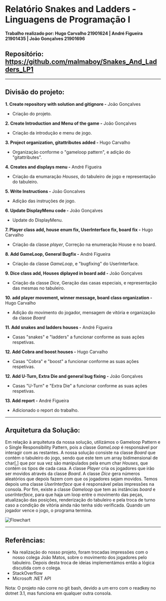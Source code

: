 # Relatório Snakes and Ladders - Linguagens de Programação I
**Trabalho realizado por: Hugo Carvalho 21901624 | André Figueira 21901435 | João Gonçalves 21901696**
## Repositório: https://github.com/malmaboy/Snakes_And_Ladders_LP1
---

## Divisão do projeto:

**1. Create repository with solution and gitignore -** João Gonçalves
   - Criação do projeto.

**2. Create Introduction and Menu of the game -** João Gonçalves
   - Criação da introdução e menu de jogo.

**3. Project organization, gitattributes added -** Hugo Carvalho
   - Organização conforme o "gameloop pattern", e adição do "gitattributes".


**4. Creates and displays menu -** André Figueira
   - Criação da enumaração *Houses*, do tabuleiro de jogo e representação do tabuleiro.

**5. Write Instructions -** João Goncalves
   - Adição das instruções de jogo.

**6. Update DisplayMenu code -** João Gonçalves
   - Update do DisplayMenu.

**7. Player class add, house enum fix, UserInterface fix, board fix -** Hugo Carvalho
   - Criação da classe *player*, Correção na enumeração House e no board.

**8. Add GameLoop, General Bugfix -** André Figueira
   - Criação da classe *GameLoop*, e "bugfixing" do UserInterface.

**9. Dice class add, Houses diplayed in board add -** João Gonçalves
   - Criação da classe *Dice*, Geração das casas especiais, e representação das mesmas no tabuleiro.

**10. add player movement, winner message, board class organization -** Hugo Carvalho
   - Adição do movimento do jogador, mensagem de vitória e organização da classe *Board*

**11. Add snakes and ladders houses -** André Figueira
   - Casas "snakes" e "ladders" a funcionar conforme as suas ações respetivas.

**12. Add Cobra and boost houses -** Hugo Carvalho
   - Casas "Cobra" e "boost" a funcionar conforme as suas ações respetivas.

**12. Add U-Turn, Extra Die and general bug fixing -** João Gonçalves
   - Casas "U-Turn" e "Extra Die" a funcionar conforme as suas ações respetivas.

**13. Add report -** André Figueira
   - Adicionado o report do trabalho.
---

## Arquitetura da Solução:
Em relação à arquitetura da nossa solução, utilizámos o Gameloop Pattern e o Single Responsibility Pattern, pois a classe *GameLoop* é responsável por interagir com as restantes. A nossa solução consiste na classe *Board* que contém o tabuleiro do jogo, sendo que este tem um array bidimensional de char[,]  que por sua vez são manipulados pela enum char *Houses*,  que contém os tipos de cada casa. A classe *Player* cria os jogadores que irão ser movidos através da classe *Board*. A classe *Dice* gera números aleatórios que depois fazem com que os jogadores sejam movidos. Temos depois uma classe *UserInterface* que é responsável pelas impressões na consola. Por fim, existe a classe *Gameloop* que tem as instâncias *board* e *userInterface*, para que haja um loop entre o movimento das peças, atualização das posições, renderização do tabuleiro e pela troca de turno caso a condição de vitória ainda não tenha sido verificada. Quando um jogador vence o jogo, o programa termina.

![Flowchart](flowchart.png)

---

## Referências:

- Na realização do nosso projeto, foram trocadas impressões com o nosso colega João Matos, sobre o movimento dos jogadores pelo tabuleiro. Depois desta troca de ideias implementámos então a lógica discutida com o colega.
- StackOverflow
- Microsoft .NET API

Nota: O projeto não corre no git bash, devido a um erro com o readkey no dotnet 3.1, mas funciona em qualquer outra consola.